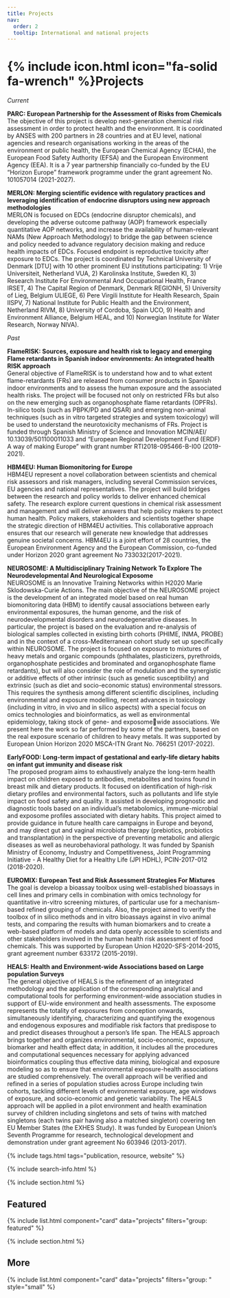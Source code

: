 ```yaml
---
title: Projects
nav:
  order: 2
  tooltip: International and national projects
---
```


# {% include icon.html icon="fa-solid fa-wrench" %}Projects

*Current*


**PARC: European Partnership for the Assessment of Risks from Chemicals**<br>
The objective of this project is develop next-generation chemical risk assessment in order to protect health and the environment. It is coordinated by ANSES with 200 partners in 28 countries and at EU level, national agencies and research organisations working in the areas of the environment or public health, the European Chemical Agency (ECHA), the European Food Safety Authority (EFSA) and the European Environment Agency (EEA). It is a 7 year partnership financially co-funded by the EU “Horizon Europe” framework programme under the grant agreement No. 101057014 (2021-2027).

**MERLON: Merging scientific evidence with regulatory practices and leveraging identification of endocrine disruptors using new approach methodologies**<br>
MERLON is focused on EDCs (endocrine disruptor chemicals), and developing the adverse outcome pathway (AOP) framework especially quantitative AOP networks, and increase the availability of human-relevant NAMs (New Approach Methodology) to bridge the gap between science and policy needed to advance regulatory decision making and reduce health impacts of EDCs. Focused endpoint is reproductive toxicity after exposure to EDCs. The project is coordinated by Technical University of Denmark [DTU] with 10 other prominent EU institutions participating: 1) Vrije Universiteit, Netherland VUA, 2) Karolinska Institute, Sweden KI, 3) Research Institute For Environmental And Occupational Health, France IRSET, 4) The Capital Region of Denmark, Denmark REGIONH, 5) University of Lieg, Belgium ULIEGE, 6) Pere Virgili Institute for Health Research, Spain IISPV, 7) National Institute for Public Health and the Environment, Netherland RIVM, 8) University of Cordoba, Spain UCO, 9) Health and Environment Alliance, Belgium HEAL, and 10) Norwegian Institute for Water Research, Norway NIVA). 

*Past*

**FlameRISK: Sources, exposure and health risk to legacy and emerging Flame retardants in Spanish indoor environments: An integrated health RISK approach**<br>
General objective of FlameRISK is to understand how and to what extent flame-retardants (FRs) are released from consumer products in Spanish indoor environments and to assess the human exposure and the associated health risks. The project will be focused not only on restricted FRs but also on the new emerging such as organophosphate flame retardants (OPFRs). In-silico tools (such as PBPK/PD and QSAR) and emerging non-animal techniques (such as in vitro targeted strategies and system toxicology) will be used to understand the neurotoxicity mechanisms of FRs. Project is funded through Spanish Ministry of Science and Innovation MCIN/AEI/ 10.13039/501100011033 and “European Regional Development Fund (ERDF) A way of making Europe” with grant number RTI2018-095466-B-I00 (2019-2021).

**HBM4EU: Human Biomonitoring for Europe**<br>
HBM4EU represent a novel collaboration between scientists and chemical risk assessors and risk managers, including several Commission services, EU agencies and national representatives. The project will build bridges between the research and policy worlds to deliver enhanced chemical safety. The research explore current questions in chemical risk assessment and management and will deliver answers that help policy makers to protect human health. Policy makers, stakeholders and scientists together shape the strategic direction of HBM4EU activities. This collaborative approach ensures that our research will generate new knowledge that addresses genuine societal concerns. HBM4EU is a joint effort of 28 countries, the European Environment Agency and the European Commission, co-funded under Horizon 2020 grant agreement No 733032(2017-2021). 

**NEUROSOME: A Multidisciplinary Training Network To Explore The Neurodevelopmental And Neurological Exposome**<br>
NEUROSOME is an Innovative Training Networks within H2020 Marie Sklodowska-Curie Actions. The main objective of the NEUROSOME project is the development of an integrated model based on real human biomonitoring data (HBM) to identify causal associations between early environmental exposures, the human genome, and the risk of neurodevelopmental disorders and neurodegenerative diseases. In particular, the project is based on the evaluation and re-analysis of biological samples collected in existing birth cohorts (PHIME, INMA, PROBE) and in the context of a cross-Mediterranean cohort study set up specifically within NEUROSOME. The project is focused on exposure to mixtures of heavy metals and organic compounds (phthalates, plasticizers, pyrethroids, organophosphate pesticides and brominated and organophosphate flame retardants), but will also consider the role of modulation and the synergistic or additive effects of other intrinsic (such as genetic susceptibility) and extrinsic (such as diet and socio-economic status) environmental stressors. This requires the synthesis among different scientific disciplines, including environmental and exposure modelling, recent advances in toxicology (including in vitro, in vivo and in silico aspects) with a special focus on omics technologies and bioinformatics, as well as environmental epidemiology, taking stock of gene- and exposomewide associations. We present here the work so far performed by some of the partners, based on the real exposure scenario of children to heavy metals. It was supported by European Union Horizon 2020 MSCA-ITN Grant No. 766251 (2017-2022).

**EarlyFOOD: Long-term impact of gestational and early-life dietary habits on infant gut immunity and disease risk**<br>
The proposed program aims to exhaustively analyze the long-term health impact on children exposed to antibodies, metabolites and toxins found in breast milk and dietary products. It focused on identification of high-risk dietary profiles and environmental factors, such as pollutants and life style impact on food safety and quality. It assisted in developing prognostic and diagnostic tools based on an individual’s metabolomics, immune-microbial and exposome profiles associated with dietary habits. This project aimed to provide guidance in future health care campaigns in Europe and beyond, and may direct gut and vaginal microbiota therapy (prebiotics, probiotics and transplantation) in the perspective of preventing metabolic and allergic diseases as well as neurobehavioral pathology. It was funded by Spanish Ministry of Economy, Industry and Competitiveness, Joint Programming Initiative - A Healthy Diet for a Healthy Life (JPI HDHL), PCIN-2017-012 (2018-2020).

**EUROMIX: European Test and Risk Assessment Strategies For Mixtures**<br>
The goal is develop a bioassay toolbox using well-established bioassays in cell lines and primary cells in combination with omics technology for quantitative in-vitro screening mixtures, of particular use for a mechanism-based refined grouping of chemicals. Also, the project aimed to verify the toolbox of in silico methods and in vitro bioassays against in vivo animal tests, and comparing the results with human biomarkers and to create a web-based platform of models and data openly accessible to scientists and other stakeholders involved in the human health risk assessment of food chemicals. This was supported by European Union H2020-SFS-2014-2015, grant agreement number 633172 (2015-2019).

**HEALS: Health and Environment-wide Associations based on Large population Surveys**<br>
The general objective of HEALS is the refinement of an integrated methodology and the application of the corresponding analytical and computational tools for performing environment-wide association studies in support of EU-wide environment and health assessments. The exposome represents the totality of exposures from conception onwards, simultaneously identifying, characterizing and quantifying the exogenous and endogenous exposures and modifiable risk factors that predispose to and predict diseases throughout a person’s life span. The HEALS approach brings together and organizes environmental, socio-economic, exposure, biomarker and health effect data; in addition, it includes all the procedures and computational sequences necessary for applying advanced bioinformatics coupling thus effective data mining, biological and exposure modeling so as to ensure that environmental exposure-health associations are studied comprehensively. The overall approach will be verified and refined in a series of population studies across Europe including twin cohorts, tackling different levels of environmental exposure, age windows of exposure, and socio-economic and genetic variability. The HEALS approach will be applied in a pilot environment and health examination survey of children including singletons and sets of twins with matched singletons (each twins pair having also a matched singleton) covering ten EU Member States (the EXHES Study). It was funded by European Union’s Seventh Programme for research, technological development and demonstration under grant agreement No 603946 (2013-2017).


{% include tags.html tags="publication, resource, website" %}

{% include search-info.html %}

{% include section.html %}

## Featured

{% include list.html component="card" data="projects" filters="group: featured" %}

{% include section.html %}

## More

{% include list.html component="card" data="projects" filters="group: " style="small" %}
